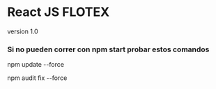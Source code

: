 # React JS FLOTEX 

version 1.0 

### Si no pueden correr con npm start probar estos comandos
npm update --force

npm audit fix --force
